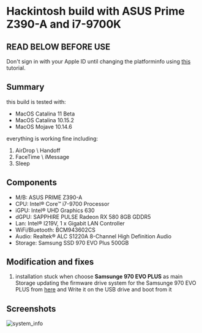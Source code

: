 # Hackintosh build with ASUS Prime Z390-A and i7-9700K

## READ BELOW BEFORE USE
Don't sign in with your Apple ID until changing the platforminfo using [this](https://dortania.github.io/OpenCore-Install-Guide/config.plist/coffee-lake.html#platforminfo) tutorial.

## Summary
this build is tested with:
- MacOS Catalina 11 Beta
- MacOS Catalina 10.15.2
- MacOS Mojave 10.14.6

everything is working fine including:
1. AirDrop \\ Handoff
2. FaceTime \\ iMessage
3. Sleep

## Components
- M/B: ASUS PRIME Z390-A
- CPU: Intel® Core™ i7-9700 Processor
- iGPU: Intel® UHD Graphics 630
- dGPU: SAPPHIRE PULSE Radeon RX 580 8GB GDDR5
- Lan: Intel® I219V, 1 x Gigabit LAN Controller
- WiFi/Bluetooth: BCM943602CS
- Audio: Realtek® ALC S1220A 8-Channel High Definition Audio
- Storage: Samsung SSD 970 EVO Plus 500GB


## Modification and fixes

1. installation stuck when choose **Samsunge 970 EVO PLUS** as main Storage
updating the firmware drive system for the Samsunge 970 EVO PLUS from  [here](https://www.samsung.com/semiconductor/minisite/ssd/download/tools/) and Write it on the USB drive and boot from it




## Screenshots
![system_info](https://github.com/m4ary/hackintosh-Big-Sur-Asus-Prime-Z390A_i7-9700K_RX580/blob/master/screenshot.png)

